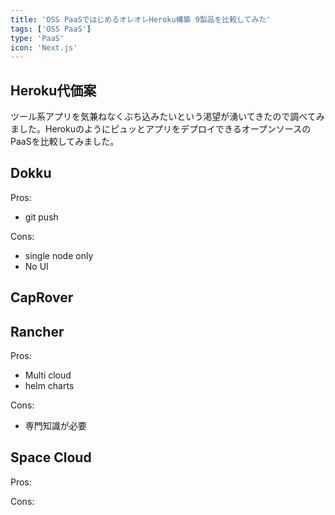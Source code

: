 ```yaml
---
title: 'OSS PaaSではじめるオレオレHeroku構築 9製品を比較してみた'
tags: ['OSS PaaS']
type: 'PaaS'
icon: 'Next.js'
---
```


## Heroku代価案
ツール系アプリを気兼ねなくぶち込みたいという渇望が湧いてきたので調べてみました。HerokuのようにピュッとアプリをデプロイできるオープンソースのPaaSを比較してみました。

## Dokku
Pros:
- git push

Cons:
- single node only
- No UI
## CapRover

## Rancher
Pros:
- Multi cloud
- helm charts

Cons:
- 専門知識が必要

## Space Cloud
Pros:

Cons:


##

